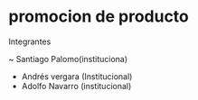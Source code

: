 #  promocion de  producto

Integrantes

~ Santiago  Palomo(instituciona)
- Andrés vergara (Institucional)
- Adolfo Navarro (institucional)
